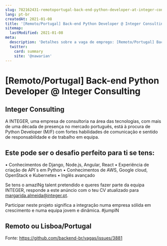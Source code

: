 ```yaml
---
slug: 782162431-remotoportugal-back-end-python-developer-at-integer-consulting
lang: pt-br
createdAt: 2021-01-08
title: '[Remoto/Portugal] Back-end Python Developer @ Integer Consulting - Vaga de Emprego'
sitemap:
  lastModified: 2021-01-08
meta:
  description: 'Detalhes sobre a vaga de emprego: [Remoto/Portugal] Back-end Python Developer @ Integer Consulting'
  twitter:
    card: summary
    site: '@nawarian'
---
```


# [Remoto/Portugal] Back-end Python Developer @ Integer Consulting

## Integer Consulting

A INTEGER, uma empresa de consultoria na área das tecnologias, com mais de uma década de presença no mercado português, está à procura de  Python Developer (M/F) com fortes habilidades de comunicação e sentido de responsabilidade e de trabalho em equipa.

## Este pode ser o desafio perfeito para ti se tens:
•	Conhecimentos de Django, Node.js, Angular, React
•	Experiência de criação de API´s em Python
•	Conhecimentos de AWS, Google cloud, OpenStack e Kubernetes
•	Inglês avançado

Se tens o amazINg talent pretendido e queres fazer parte da equipa INTEGER, responde a este anúncio com o teu CV atualizado para margarida.almeida@integer.pt.

Participar neste projeto significa a integração numa empresa sólida em crescimento e numa equipa jovem e dinâmica. #jumpIN

## Remoto ou Lisboa/Portugal





Fonte: https://github.com/backend-br/vagas/issues/3881
